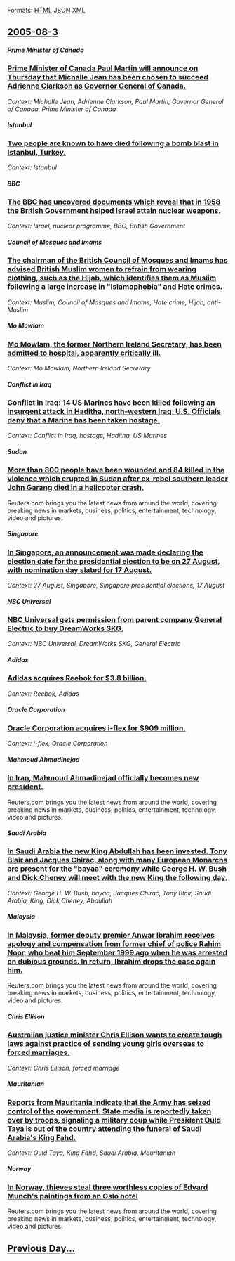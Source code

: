
Formats: [HTML](2005/08/3/index.html)  [JSON](2005/08/3/index.json)  [XML](2005/08/3/index.xml)  

## [2005-08-3](/news/2005/08/3/index.md)

##### Prime Minister of Canada
### [ Prime Minister of Canada Paul Martin will announce on Thursday that Michalle Jean has been chosen to succeed Adrienne Clarkson as Governor General of Canada. ](/news/2005/08/3/prime-minister-of-canada-paul-martin-will-announce-on-thursday-that-michaelle-jean-has-been-chosen-to-succeed-adrienne-clarkson-as-governor.md)
_Context: Michalle Jean, Adrienne Clarkson, Paul Martin, Governor General of Canada, Prime Minister of Canada_

##### Istanbul
### [ Two people are known to have died following a bomb blast in Istanbul, Turkey. ](/news/2005/08/3/two-people-are-known-to-have-died-following-a-bomb-blast-in-istanbul-turkey.md)
_Context: Istanbul_

##### BBC
### [ The BBC has uncovered documents which reveal that in 1958 the British Government helped Israel attain nuclear weapons. ](/news/2005/08/3/the-bbc-has-uncovered-documents-which-reveal-that-in-1958-the-british-government-helped-israel-attain-nuclear-weapons.md)
_Context: Israel, nuclear programme, BBC, British Government_

##### Council of Mosques and Imams
### [ The chairman of the British Council of Mosques and Imams has advised British Muslim women to refrain from wearing clothing, such as the Hijab, which identifies them as Muslim following a large increase in "Islamophobia" and Hate crimes. ](/news/2005/08/3/the-chairman-of-the-british-council-of-mosques-and-imams-has-advised-british-muslim-women-to-refrain-from-wearing-clothing-such-as-the-hij.md)
_Context: Muslim, Council of Mosques and Imams, Hate crime, Hijab, anti-Muslim_

##### Mo Mowlam
### [ Mo Mowlam, the former Northern Ireland Secretary, has been admitted to hospital, apparently critically ill. ](/news/2005/08/3/mo-mowlam-the-former-northern-ireland-secretary-has-been-admitted-to-hospital-apparently-critically-ill.md)
_Context: Mo Mowlam, Northern Ireland Secretary_

##### Conflict in Iraq
### [ Conflict in Iraq: 14 US Marines have been killed following an insurgent attack in Haditha, north-western Iraq. U.S. Officials deny that a Marine has been taken hostage. ](/news/2005/08/3/conflict-in-iraq-14-us-marines-have-been-killed-following-an-insurgent-attack-in-haditha-north-western-iraq-u-s-officials-deny-that-a-m.md)
_Context: Conflict in Iraq, hostage, Haditha, US Marines_

##### Sudan
### [ More than 800 people have been wounded and 84 killed in the violence which erupted in Sudan after ex-rebel southern leader John Garang died in a helicopter crash. ](/news/2005/08/3/more-than-800-people-have-been-wounded-and-84-killed-in-the-violence-which-erupted-in-sudan-after-ex-rebel-southern-leader-john-garang-died.md)
Reuters.com brings you the latest news from around the world, covering breaking news in markets, business, politics, entertainment, technology, video and pictures.

##### Singapore
### [ In Singapore, an announcement was made declaring the election date for the presidential election to be on 27 August, with nomination day slated for 17 August. ](/news/2005/08/3/in-singapore-an-announcement-was-made-declaring-the-election-date-for-the-presidential-election-to-be-on-27-august-with-nomination-day-sl.md)
_Context: 27 August, Singapore, Singapore presidential elections, 17 August_

##### NBC Universal
### [ NBC Universal gets permission from parent company General Electric to buy DreamWorks SKG. ](/news/2005/08/3/nbc-universal-gets-permission-from-parent-company-general-electric-to-buy-dreamworks-skg.md)
_Context: NBC Universal, DreamWorks SKG, General Electric_

##### Adidas
### [ Adidas acquires Reebok for $3.8 billion. ](/news/2005/08/3/adidas-acquires-reebok-for-3-8-billion.md)
_Context: Reebok, Adidas_

##### Oracle Corporation
### [ Oracle Corporation acquires i-flex for $909 million. ](/news/2005/08/3/oracle-corporation-acquires-i-flex-for-909-million.md)
_Context: i-flex, Oracle Corporation_

##### Mahmoud Ahmadinejad
### [ In Iran, Mahmoud Ahmadinejad officially becomes new president. ](/news/2005/08/3/in-iran-mahmoud-ahmadinejad-officially-becomes-new-president.md)
Reuters.com brings you the latest news from around the world, covering breaking news in markets, business, politics, entertainment, technology, video and pictures.

##### Saudi Arabia
### [ In Saudi Arabia the new King Abdullah has been invested. Tony Blair and Jacques Chirac, along with many European Monarchs are present for the "bayaa" ceremony while George H. W. Bush and Dick Cheney will meet with the new King the following day. ](/news/2005/08/3/in-saudi-arabia-the-new-king-abdullah-has-been-invested-tony-blair-and-jacques-chirac-along-with-many-european-monarchs-are-present-for-t.md)
_Context: George H. W. Bush, bayaa, Jacques Chirac, Tony Blair, Saudi Arabia, King, Dick Cheney, Abdullah_

##### Malaysia
### [ In Malaysia, former deputy premier Anwar Ibrahim receives apology and compensation from former chief of police Rahim Noor, who beat him September 1999 ago when he was arrested on dubious grounds. In return, Ibrahim drops the case again him. ](/news/2005/08/3/in-malaysia-former-deputy-premier-anwar-ibrahim-receives-apology-and-compensation-from-former-chief-of-police-rahim-noor-who-beat-him-sep.md)
Reuters.com brings you the latest news from around the world, covering breaking news in markets, business, politics, entertainment, technology, video and pictures.

##### Chris Ellison
### [ Australian justice minister Chris Ellison wants to create tough laws against practice of sending young girls overseas to forced marriages. ](/news/2005/08/3/australian-justice-minister-chris-ellison-wants-to-create-tough-laws-against-practice-of-sending-young-girls-overseas-to-forced-marriages.md)
_Context: Chris Ellison, forced marriage_

##### Mauritanian
### [ Reports from Mauritania indicate that the Army has seized control of the government. State media is reportedly taken over by troops, signaling a military coup while President Ould Taya is out of the country attending the funeral of Saudi Arabia's King Fahd. ](/news/2005/08/3/reports-from-mauritania-indicate-that-the-army-has-seized-control-of-the-government-state-media-is-reportedly-taken-over-by-troops-signal.md)
_Context: Ould Taya, King Fahd, Saudi Arabia, Mauritanian_

##### Norway
### [ In Norway, thieves steal three worthless copies of Edvard Munch's paintings from an Oslo hotel ](/news/2005/08/3/in-norway-thieves-steal-three-worthless-copies-of-edvard-munch-s-paintings-from-an-oslo-hotel.md)
Reuters.com brings you the latest news from around the world, covering breaking news in markets, business, politics, entertainment, technology, video and pictures.

## [Previous Day...](/news/2005/08/2/index.md)

